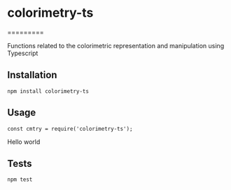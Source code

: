 # colorimetry-ts
=========

Functions related to the colorimetric representation and manipulation using Typescript

## Installation

  `npm install colorimetry-ts`

## Usage

    const cmtry = require('colorimetry-ts');
  
  
  Hello world


## Tests

  `npm test`